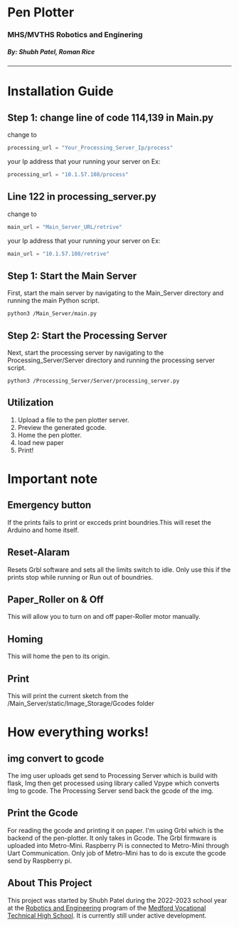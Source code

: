 # Pen Plotter
### MHS/MVTHS Robotics and Enginering                
##### By: Shubh Patel, Roman Rice
---------------
# Installation Guide
##  Step 1: change line of code 114,139 in Main.py
change to
```python
processing_url = "Your_Processing_Server_Ip/process"
```
your Ip address that your running your server on
Ex:
```python
processing_url = "10.1.57.108/process"
```
## Line 122 in processing_server.py
change to
```python
main_url = "Main_Server_URL/retrive"
```
your Ip address that your running your server on
Ex:
```python
main_url = "10.1.57.108/retrive"
```

## Step 1: Start the Main Server
First, start the main server by navigating to the Main_Server directory and running the main Python script.
```python3
python3 /Main_Server/main.py
```
## Step 2: Start the Processing Server
Next, start the processing server by navigating to the Processing_Server/Server directory and running the processing server script.
```python3
python3 /Processing_Server/Server/processing_server.py
```
## Utilization

1. Upload a file to the pen plotter server.
2. Preview the generated gcode.
3. Home the pen plotter.
4. load new paper 
5. Print!

# Important note 
## Emergency button 
If the prints fails to print or excceds print boundries.This will reset the Arduino and home itself.
## Reset-Alaram
Resets Grbl software and sets all the limits switch to idle. Only use this if the prints stop while running or Run out of boundries.
## Paper_Roller on & Off
This will allow you to turn on and off paper-Roller motor manually.
## Homing
This will home the pen to its origin.
## Print
This will print the current sketch from the /Main_Server/static/Image_Storage/Gcodes folder

# How everything works!
## img convert to gcode
The img user uploads get send to Processing Server which is build with flask, Img then get processed using library called Vpype which converts Img to gcode. The Processing Server send back the gcode of the img.

## Print the Gcode
For reading the gcode and printing it on paper. I'm using Grbl which is the backend of the pen-plotter. It only takes in Gcode. The Grbl firmware is uploaded into Metro-Mini. Raspberry Pi is connected to Metro-Mini through Uart Communication. Only job of Metro-Mini has to do is excute the gcode send by Raspberry pi.

## About This Project

This project was started by Shubh Patel during the 2022-2023 school year at the [Robotics and Engineering](https://mvthsengineering.com/) program of the [Medford Vocational Technical High School](https://mhs-mvths.mps02155.org/). It is currently still under active development.
